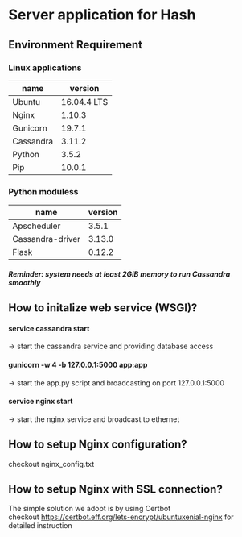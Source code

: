 # Server application for Hash
## Environment Requirement
### Linux applications
name | version
------------ | -------------
Ubuntu | 16.04.4 LTS
Nginx | 1.10.3
Gunicorn | 19.7.1
Cassandra | 3.11.2
Python | 3.5.2
Pip | 10.0.1

### Python moduless
name | version
------------ | -------------
Apscheduler | 3.5.1
Cassandra-driver | 3.13.0
Flask | 0.12.2

##### Reminder: system needs at least 2GiB memory to run Cassandra smoothly

## How to initalize web service (WSGI)?
#### service cassandra start
-> start the cassandra service and providing database access
#### gunicorn -w 4 -b 127.0.0.1:5000 app:app
-> start the app.py script and broadcasting on port 127.0.0.1:5000
#### service nginx start
-> start the nginx service and broadcast to ethernet
 
## How to setup Nginx configuration?
checkout nginx_config.txt

## How to setup Nginx with SSL connection?
The simple solution we adopt is by using Certbot <br/>
checkout https://certbot.eff.org/lets-encrypt/ubuntuxenial-nginx for detailed instruction
